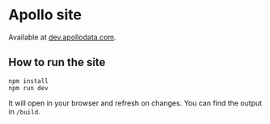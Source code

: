 # Apollo site
Available at [dev.apollodata.com](http://dev.apollodata.com).

## How to run the site

```
npm install
npm run dev
```

It will open in your browser and refresh on changes. You can find the output in `/build`.
